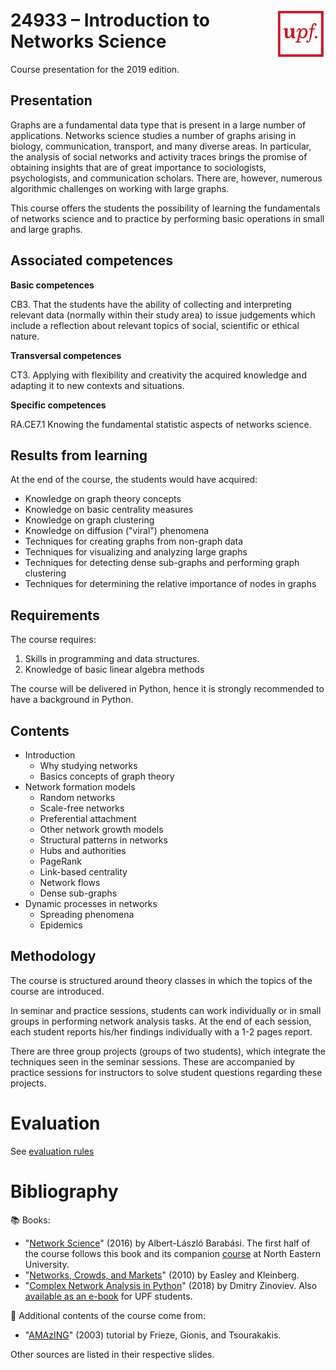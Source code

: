 # <img src="upf_logo.png" align="right" width="80"/>24933 – Introduction to Networks Science

Course presentation for the 2019 edition.

## Presentation

Graphs are a fundamental data type that is present in a large number of applications. Networks science studies a number of graphs arising in biology, communication, transport, and many diverse areas. In particular, the analysis of social networks and activity traces brings the promise of obtaining insights that are of great importance to sociologists, psychologists, and communication scholars. There are, however, numerous algorithmic challenges on working with large graphs.

This course offers the students the possibility of learning the fundamentals of networks science and to practice by performing basic operations in small and large graphs.

## Associated competences

**Basic competences**

CB3. That the students have the ability of collecting and interpreting relevant data (normally within their study area) to issue judgements which include a reflection about relevant topics of social, scientific or ethical nature.

**Transversal competences**

CT3. Applying with flexibility and creativity the acquired knowledge and adapting it to new contexts and situations.

**Specific competences**

RA.CE7.1 Knowing the fundamental statistic aspects of networks science.

## Results from learning

At the end of the course, the students would have acquired:

* Knowledge on graph theory concepts
* Knowledge on basic centrality measures
* Knowledge on graph clustering
* Knowledge on diffusion ("viral") phenomena
* Techniques for creating graphs from non-graph data
* Techniques for visualizing and analyzing large graphs
* Techniques for detecting dense sub-graphs and performing graph clustering
* Techniques for determining the relative importance of nodes in graphs

## Requirements

The course requires:

1. Skills in programming and data structures.
2. Knowledge of basic linear algebra methods

The course will be delivered in Python, hence it is strongly recommended to have a background in Python.

## Contents

* Introduction
    * Why studying networks
    * Basics concepts of graph theory
* Network formation models
    * Random networks
    * Scale-free networks
    * Preferential attachment
    * Other network growth models
    * Structural patterns in networks
    * Hubs and authorities
    * PageRank
    * Link-based centrality
    * Network flows
    * Dense sub-graphs
* Dynamic processes in networks
    * Spreading phenomena
    * Epidemics

## Methodology

The course is structured around theory classes in which the topics of the course are introduced.

In seminar and practice sessions, students can work individually or in small groups in performing network analysis tasks. At the end of each session, each student reports his/her findings individually with a 1-2 pages report.

There are three group projects (groups of two students), which integrate the techniques seen in the seminar sessions. These are accompanied by practice sessions for instructors to solve student questions regarding these projects.

# Evaluation

See [evaluation rules](upf-evaluation.md)

# Bibliography

:books: Books:

* "[Network Science](http://networksciencebook.com/)" (2016) by Albert-László Barabási. The first half of the course follows this book and its companion [course](https://www.barabasilab.com/course) at North Eastern University.
* "[Networks, Crowds, and Markets](https://www.cs.cornell.edu/home/kleinber/networks-book/)" (2010) by Easley and Kleinberg.
* "[Complex Network Analysis in Python](https://www.amazon.com/gp/product/1680502697/)" (2018) by Dmitry Zinoviev. Also [available as an e-book](https://upfinder.upf.edu/iii/encore/record/C__Rb1557007?lang=cat) for UPF students.

:link: Additional contents of the course come from:

* "[AMAzING](http://www.math.cmu.edu/~ctsourak/amazing.html)" (2003) tutorial by Frieze, Gionis, and Tsourakakis.

Other sources are listed in their respective slides.
